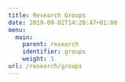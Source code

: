 ```yaml
---
title: Research Groups
date: 2019-09-02T14:20:47+01:00
menu:
  main:
    parent: research
    identifier: groups
    weight: 1
url: /research/groups
---
```

